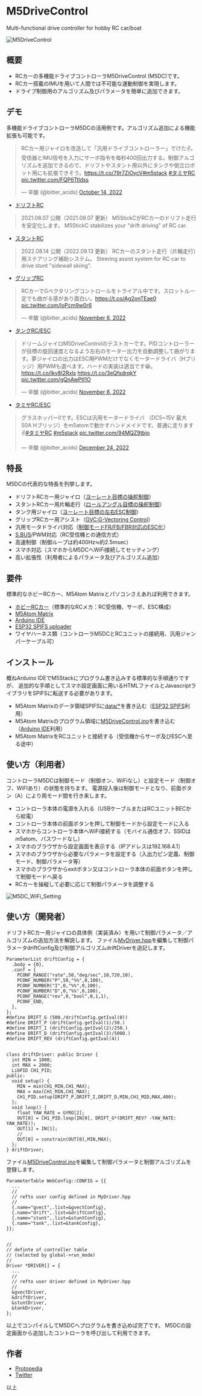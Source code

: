 # M5DriveControl
Multi-functional drive controller for hobby RC car/boat

![M5DriveControl](https://user-images.githubusercontent.com/64751855/210130839-8ac4bba2-a86e-4d9c-adf9-b94cc5bffb43.png)



## 概要

- RCカーの多機能ドライブコントローラM5DriveControl (M5DC)です。
- RCカー搭載のIMUを用いて人間では不可能な運動制御を実現します。
- ドライブ制御用のアルゴリズム及びパラメータを簡単に追加できます。


## デモ
多機能ドライブコントローラM5DCの活用例です。アルゴリズム追加による機能拡張も可能です。

<blockquote class="twitter-tweet"><p lang="ja" dir="ltr">RCカー用ジャイロを改造して「汎用ドライブコントローラー」でけた✌。受信器とIMU信号を入力にサーボ指令を毎秒400回出力する。制御アルゴリズムを追加できるので、ドリフトやスタント用以外にタンクや倒立ロボット用にも拡張できそう。<a href="https://t.co/79r7ZiOycV">https://t.co/79r7ZiOycV</a><a href="https://twitter.com/hashtag/m5stack?src=hash&amp;ref_src=twsrc%5Etfw">#m5stack</a> <a href="https://twitter.com/hashtag/%E3%82%BF%E3%83%9F%E3%83%A4RC?src=hash&amp;ref_src=twsrc%5Etfw">#タミヤRC</a> <a href="https://t.co/FQP6Ttldss">pic.twitter.com/FQP6Ttldss</a></p>&mdash; 辛酸 (@bitter_acids) <a href="https://twitter.com/bitter_acids/status/1580895090956201984?ref_src=twsrc%5Etfw">October 14, 2022</a></blockquote>


- [ドリフトRC](https://protopedia.net/prototype/2351)
<blockquote>
2021.08.07 公開（2021.09.07 更新）
M5StickCがRCカーのドリフト走行を安定化します。
M5StickC stabilizes your "drift driving" of RC car.
</blockquote>

- [スタントRC](https://protopedia.net/prototype/3144)
<blockquote>
2022.08.14 公開（2022.09.13 更新）
RCカーのスタント走行（片輪走行）用ステアリング補助システム。
Steering assist system for RC car to drive stunt "sidewall skiing".
</blockquote>

- [グリップRC](https://twitter.com/bitter_acids/status/1589181781013848064)
<blockquote class="twitter-tweet"><p lang="ja" dir="ltr">RCカーでGベクタリングコントロールをトライアル中です。スロットル一定でも曲がる感があり面白い。<a href="https://t.co/Ag2onTEae0">https://t.co/Ag2onTEae0</a> <a href="https://t.co/loPcm9w0r6">pic.twitter.com/loPcm9w0r6</a></p>&mdash; 辛酸 (@bitter_acids) <a href="https://twitter.com/bitter_acids/status/1589181781013848064?ref_src=twsrc%5Etfw">November 6, 2022</a></blockquote>

- [タンクRC/ESC](https://twitter.com/bitter_acids/status/1589359870247317504)
<blockquote class="twitter-tweet"><p lang="ja" dir="ltr">ドリームジャイロM5DriveControlのテストカーです。PIDコントローラーが目標の旋回速度となるよう左右のモーター出力を自動調整して曲がります。夢ジャイロの出力はESC用PWMだけでなくモータードライバ（Hブリッジ）用PWMも選べます。ハードの実装は適当です😁。<a href="https://t.co/lkv8I2Rxls">https://t.co/lkv8I2Rxls</a> <a href="https://t.co/3eQfsdrqkY">https://t.co/3eQfsdrqkY</a> <a href="https://t.co/gQnAwPtI1O">pic.twitter.com/gQnAwPtI1O</a></p>&mdash; 辛酸 (@bitter_acids) <a href="https://twitter.com/bitter_acids/status/1589359870247317504?ref_src=twsrc%5Etfw">November 6, 2022</a></blockquote> 

- [タミヤRC/ESC](https://twitter.com/bitter_acids/status/1606455913690587136)
<blockquote class="twitter-tweet"><p lang="ja" dir="ltr">グラスホッパーⅡです。ESCは汎用モータードライバ （DC5~15V 最大50A Hブリッジ）をm5atomで動かすハンドメイドです。普通に走ります✌<a href="https://twitter.com/hashtag/%E3%82%BF%E3%83%9F%E3%83%A4RC?src=hash&amp;ref_src=twsrc%5Etfw">#タミヤRC</a> <a href="https://twitter.com/hashtag/m5stack?src=hash&amp;ref_src=twsrc%5Etfw">#m5stack</a> <a href="https://t.co/94MQZ9tbjo">pic.twitter.com/94MQZ9tbjo</a></p>&mdash; 辛酸 (@bitter_acids) <a href="https://twitter.com/bitter_acids/status/1606455913690587136?ref_src=twsrc%5Etfw">December 24, 2022</a></blockquote>



## 特長
M5DCの代表的な特長を列挙します。

- ドリフトRCカー用ジャイロ（[ヨーレート目標の操舵制御](https://protopedia.net/prototype/2351)）
- スタントRCカー用片輪走行（[ロールアングル目標の操舵制御](https://protopedia.net/prototype/3144)）
- タンク用ジャイロ（[ヨーレート目標の左右ESC制御](https://twitter.com/bitter_acids/status/1589359870247317504)）
- グリップRCカー用アシスト（[GVC:G-Vectoring Control](https://www.mazda.co.jp/beadriver/dynamics/skyactivvd/gvc/)）
- 汎用モータドライバ対応（[制御モードFR/FB/FBR対応のESC化](https://twitter.com/bitter_acids/status/1606455913690587136)）
- [S.BUS](https://ja.wikipedia.org/wiki/S.BUS)/PWM対応（RC受信機との通信方式）
- 高速制御（制御ループは約400Hz≒約2.5msec）
- スマホ対応（スマホからM5DCへWiFi接続してセッティング）
- 高い拡張性（利用者によるパラメータ及びアルゴリズム追加）



## 要件
標準的なホビーRCカー、M5Atom Matrixとパソコンさえあれば利用できます。

- [ホビーRCカー](https://www.tamiya.com/japan/rc/index.html)（標準的なRCメカ：RC受信機、サーボ、ESC構成）
- [M5Atom Matrix](https://docs.m5stack.com/en/core/atom_matrix)
- [Arduino IDE](https://www.arduino.cc/en/software)
- [ESP32 SPIFS uploader](https://github.com/me-no-dev/arduino-esp32fs-plugin)
- ワイヤハーネス類（コントローラM5DCとRCユニットの接続用、汎用ジャンパーケーブル可）



## インストール
概ねArduino IDEでM5Stackにプログラム書き込みする標準的な手順通りですが、
追加的な手順としてスマホ設定画面に用いるHTMLファイルとJavascriptライブラリをSPIFSに転送する必要があります。

- M5Atom Matrixのデータ領域SPIFSに[data/*](data/)を書き込む（[ESP32 SPIFS](https://github.com/me-no-dev/arduino-esp32fs-plugin)利用）
- M5Atom Matrixのプログラム領域に[M5DriveControl.ino](M5DriveControl.ino)を書き込む（[Arduino IDE](https://www.arduino.cc/en/software)利用）
- M5Atom MatrixをRCユニットと接続する（受信機からサーボ及びESCへ至る途中）



## 使い方（利用者）
コントローラM5DCは制御モード（制御オン、WiFiなし）と設定モード（制御オフ、WiFIあり）の状態を持ちます。
電源投入後は制御モードとなり、前面ボタン（A）により両モード間を行き来します。

- コントローラ本体の電源を入れる（USBケーブルまたはRCユニットBECから給電）
- コントローラ本体の前面ボタンを押して制御モードから設定モードに入る
- スマホからコントローラ本体へWiFi接続する（モバイル通信オフ、SSIDはm5atom、パスワードなし）
- スマホのブラウザから設定画面を表示する（IPアドレスは192.168.4.1）
- スマホのブラウザから必要なパラメータを設定する（入出力ピン定義、制御モード、制御パラメータ等）
- スマホのブラウザからexitボタン又はコントローラ本体の前面ボタンを押して制御モードへ戻る
- RCカーを操縦して必要に応じて制御パラメータを調整する


![M5DC_WiFi_Setting](https://user-images.githubusercontent.com/64751855/210130915-7f154818-4a60-44a4-929c-8a5c9cbe35f5.jpg)



## 使い方（開発者）
ドリフトRCカー用ジャイロの具体例（実装済み）を用いて制御パラメータ／アルゴリズムの追加方法を解説します。
ファイル[MyDriver.hpp](MyDriver.hpp)を編集して制御パラメータdriftConfig及び制御アルゴリズムdriftDriverを追記します。

```
ParameterList driftConfig = {
  .body = {0},
  .conf = {
    PCONF_RANGE("rate",50,"deg/sec",10,720,10),
    PCONF_NUMBER("P",50,"%%",0,100),
    PCONF_NUMBER("I",0,"%%",0,100),
    PCONF_NUMBER("D",0,"%%",0,100),
    PCONF_RANGE("rev",0,"bool",0,1,1),
    PCONF_END,
  },
};
#define DRIFT_G (500./driftConfig.getIval(0))
#define DRIFT_P (driftConfig.getIval(1)/50.)
#define DRIFT_I (driftConfig.getIval(2)/250.)
#define DRIFT_D (driftConfig.getIval(3)/5000.)
#define DRIFT_REV (driftConfig.getIval(4))


class driftDriver: public Driver {
  int MIN = 1000;
  int MAX = 2000;
  LibPID CH1_PID;
public:
  void setup() {
    MIN = min(CH1_MIN,CH1_MAX);
    MAX = max(CH1_MIN,CH1_MAX);
    CH1_PID.setup(DRIFT_P,DRIFT_I,DRIFT_D,MIN,CH1_MID,MAX,400);
  };
  void loop() {
    float YAW_RATE = GYRO[2];
    OUT[0] = CH1_PID.loop(IN[0], DRIFT_G*(DRIFT_REV? -YAW_RATE: YAW_RATE));
    OUT[1] = IN[1];
    //
    OUT[0] = constrain(OUT[0],MIN,MAX);
  };
} driftDriver;
```


ファイル[M5DriveControl.ino](M5DriveControl.ino)を編集して制御パラメータと制御アルゴリズムを登録します。

```
ParameterTable WebConfig::CONFIG = {{
  ...
  //
  // refto user config defined in MyDriver.hpp
  //
  {.name="gvect",.list=&gvectConfig},
  {.name="drift",.list=&driftConfig},
  {.name="stunt",.list=&stuntConfig},
  {.name="tank",.list=&tankConfig},
}};


//
// definte of controller table
// (selected by global->run_mode)
//
Driver *DRIVER[] = {
  ...
  //
  // refto user driver defined in MyDriver.hpp
  //
  &gvectDriver,
  &driftDriver,
  &stuntDriver,
  &tankDriver,
};
```

以上でコンパイルしてM5DCへプログラムを書き込めば完了です。
M5DCの設定画面から追加したコントローラを呼び出して利用できます。



## 作者
- [Protopedia](https://protopedia.net/prototyper/hshin)
- [Twitter](https://twitter.com/bitter_acids)



以上
